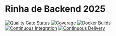 # Rinha de Backend 2025
[![Quality Gate Status](https://sonarcloud.io/api/project_badges/measure?project=josimar-silva_rinha-de-backend-2025&metric=alert_status&token=2c8a7fe058fee6ae54b2366cbf8224ec52e4e5ea)](https://sonarcloud.io/summary/new_code?id=josimar-silva_rinha-de-backend-2025) [![Coverage](https://sonarcloud.io/api/project_badges/measure?project=josimar-silva_rinha-de-backend-2025&metric=coverage&token=2c8a7fe058fee6ae54b2366cbf8224ec52e4e5ea)](https://sonarcloud.io/summary/new_code?id=josimar-silva_rinha-de-backend-2025) [![Docker Builds](https://github.com/josimar-silva/rinha-de-backend-2025/actions/workflows/docker.yaml/badge.svg)](https://github.com/josimar-silva/rinha-de-backend-2025/actions/workflows/docker.yaml) [![Continuous Integration](https://github.com/josimar-silva/rinha-de-backend-2025/actions/workflows/ci.yaml/badge.svg)](https://github.com/josimar-silva/rinha-de-backend-2025/actions/workflows/ci.yaml) [![Continuous Delivery](https://github.com/josimar-silva/rinha-de-backend-2025/actions/workflows/cd.yaml/badge.svg)](https://github.com/josimar-silva/rinha-de-backend-2025/actions/workflows/cd.yaml)
